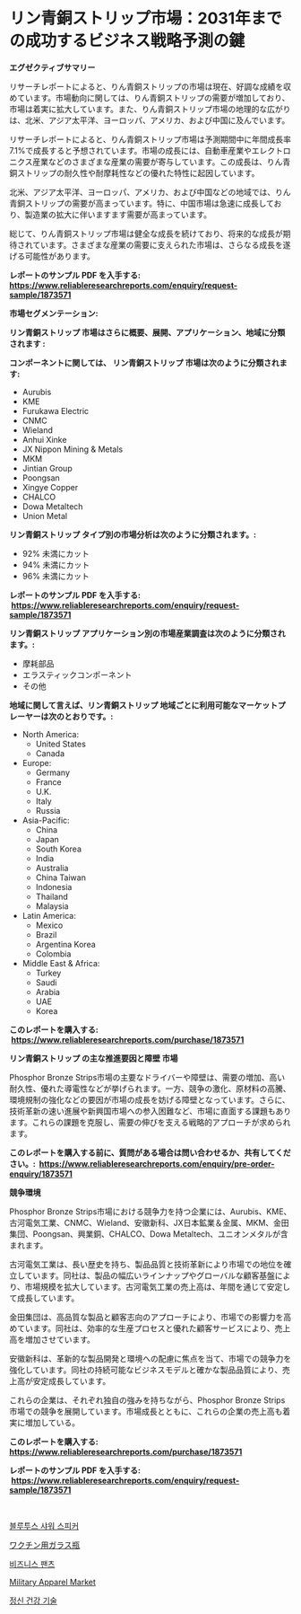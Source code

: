 <p><h1>リン青銅ストリップ市場：2031年までの成功するビジネス戦略予測の鍵</h1></p><p><strong>エグゼクティブサマリー</strong></p>
<p><p>リサーチレポートによると、りん青銅ストリップの市場は現在、好調な成績を収めています。市場動向に関しては、りん青銅ストリップの需要が増加しており、市場は着実に拡大しています。また、りん青銅ストリップ市場の地理的な広がりは、北米、アジア太平洋、ヨーロッパ、アメリカ、および中国に及んでいます。</p><p>リサーチレポートによると、りん青銅ストリップ市場は予測期間中に年間成長率7.1%で成長すると予想されています。市場の成長には、自動車産業やエレクトロニクス産業などのさまざまな産業の需要が寄与しています。この成長は、りん青銅ストリップの耐久性や耐摩耗性などの優れた特性に起因しています。</p><p>北米、アジア太平洋、ヨーロッパ、アメリカ、および中国などの地域では、りん青銅ストリップの需要が高まっています。特に、中国市場は急速に成長しており、製造業の拡大に伴いますます需要が高まっています。</p><p>総じて、りん青銅ストリップ市場は健全な成長を続けており、将来的な成長が期待されています。さまざまな産業の需要に支えられた市場は、さらなる成長を遂げる可能性があります。</p></p>
<p><strong>レポートのサンプル PDF を入手する: <a href="https://www.reliableresearchreports.com/enquiry/request-sample/1873571">https://www.reliableresearchreports.com/enquiry/request-sample/1873571</a></strong></p>
<p><strong>市場セグメンテーション:</strong></p>
<p><strong> リン青銅ストリップ 市場はさらに概要、展開、アプリケーション、地域に分類されます :</strong></p>
<p><strong>コンポーネントに関しては、 リン青銅ストリップ 市場は次のように分類されます: &nbsp;</strong></p>
<p><ul><li>Aurubis</li><li>KME</li><li>Furukawa Electric</li><li>CNMC</li><li>Wieland</li><li>Anhui Xinke</li><li>JX Nippon Mining & Metals</li><li>MKM</li><li>Jintian Group</li><li>Poongsan</li><li>Xingye Copper</li><li>CHALCO</li><li>Dowa Metaltech</li><li>Union Metal</li></ul></p>
<p><strong> リン青銅ストリップ タイプ別の市場分析は次のように分類されます。:</strong></p>
<p><ul><li>92% 未満にカット</li><li>94% 未満にカット</li><li>96% 未満にカット</li></ul></p>
<p><strong>レポートのサンプル PDF を入手する: &nbsp;<a href="https://www.reliableresearchreports.com/enquiry/request-sample/1873571">https://www.reliableresearchreports.com/enquiry/request-sample/1873571</a></strong></p>
<p><strong> リン青銅ストリップ アプリケーション別の市場産業調査は次のように分類されます。:</strong></p>
<p><ul><li>摩耗部品</li><li>エラスティックコンポーネント</li><li>その他</li></ul></p>
<p><strong>地域に関して言えば、リン青銅ストリップ 地域ごとに利用可能なマーケットプレーヤーは次のとおりです。:</strong></p>
<p><ul>
    <li>
        North America:
        <ul>
            <li>United States</li>
            <li>Canada</li>
        </ul>
    </li>
    <li>
        Europe:
        <ul>
            <li>Germany</li>
            <li>France</li>
            <li>U.K.</li>
            <li>Italy</li>
            <li>Russia</li>
        </ul>
    </li>
    <li>
        Asia-Pacific:
        <ul>
            <li>China</li>
            <li>Japan</li>
            <li>South Korea</li>
            <li>India</li>
            <li>Australia</li>
            <li>China Taiwan</li>
            <li>Indonesia</li>
            <li>Thailand</li>
            <li>Malaysia</li>
        </ul>
    </li>
    <li>
        Latin America:
        <ul>
            <li>Mexico</li>
            <li>Brazil</li>
            <li>Argentina Korea</li>
            <li>Colombia</li>
        </ul>
    </li>
    <li>
        Middle East & Africa:
        <ul>
            <li>Turkey</li>
            <li>Saudi</li>
            <li>Arabia</li>
            <li>UAE</li>
            <li>Korea</li>
        </ul>
    </li>
    </ul></p>
<p><strong>このレポートを購入する: &nbsp;<a href="https://www.reliableresearchreports.com/purchase/1873571">https://www.reliableresearchreports.com/purchase/1873571</a></strong></p>
<p><strong>リン青銅ストリップ の主な推進要因と障壁 市場</strong></p>
<p><p>Phosphor Bronze Strips市場の主要なドライバーや障壁は、需要の増加、高い耐久性、優れた導電性などが挙げられます。一方、競争の激化、原材料の高騰、環境規制の強化などの要因が市場の成長を妨げる障壁となっています。さらに、技術革新の速い進展や新興国市場への参入困難など、市場に直面する課題もあります。これらの課題を克服し、需要の伸びを支える戦略的アプローチが求められます。</p></p>
<p><strong>このレポートを購入する前に、質問がある場合は問い合わせるか、共有してください。:&nbsp; <a href="https://www.reliableresearchreports.com/enquiry/pre-order-enquiry/1873571">https://www.reliableresearchreports.com/enquiry/pre-order-enquiry/1873571</a></strong></p>
<p><strong>競争環境</strong></p>
<p><p>Phosphor Bronze Strips市場における競争力を持つ企業には、Aurubis、KME、古河電気工業、CNMC、Wieland、安徽新科、JX日本鉱業＆金属、MKM、金田集団、Poongsan、興業銅、CHALCO、Dowa Metaltech、ユニオンメタルが含まれます。</p><p>古河電気工業は、長い歴史を持ち、製品品質と技術革新により市場での地位を確立しています。同社は、製品の幅広いラインナップやグローバルな顧客基盤により、市場規模を拡大しています。古河電気工業の売上高は、年間を通じて安定して成長しています。</p><p>金田集団は、高品質な製品と顧客志向のアプローチにより、市場での影響力を高めています。同社は、効率的な生産プロセスと優れた顧客サービスにより、売上高を増加させています。</p><p>安徽新科は、革新的な製品開発と環境への配慮に焦点を当て、市場での競争力を強化しています。同社の持続可能なビジネスモデルと確かな製品品質により、売上高が安定成長しています。</p><p>これらの企業は、それぞれ独自の強みを持ちながら、Phosphor Bronze Strips市場での競争を展開しています。市場成長とともに、これらの企業の売上高も着実に増加している。</p></p>
<p><strong>このレポートを購入する: &nbsp; <a href="https://www.reliableresearchreports.com/purchase/1873571">https://www.reliableresearchreports.com/purchase/1873571</a></strong></p>
<p><strong>レポートのサンプル PDF を入手する: &nbsp;<a href="https://www.reliableresearchreports.com/enquiry/request-sample/1873571">https://www.reliableresearchreports.com/enquiry/request-sample/1873571</a></strong><strong></strong></p>
<p>&nbsp;</p>
<p><p><a href="https://github.com/jntpkh496620/Market-Research-Report-List-1/blob/main/51250872364.md">블루투스 샤워 스피커</a></p><p><a href="https://medium.com/@dm15982023/%E3%83%AF%E3%82%AF%E3%83%81%E3%83%B3%E7%94%A8%E3%82%AC%E3%83%A9%E3%82%B9%E3%83%9C%E3%83%88%E3%83%AB%E3%81%AE%E5%B8%82%E5%A0%B4%E8%AA%BF%E6%9F%BB%E3%83%AC%E3%83%9D%E3%83%BC%E3%83%88-%E3%81%9D%E3%81%AE%E6%AD%B4%E5%8F%B2%E3%81%A82024%E5%B9%B4%E3%81%8B%E3%82%892031%E5%B9%B4%E3%81%BE%E3%81%A7%E3%81%AE%E4%BA%88%E6%B8%AC-6de588c9fc13">ワクチン用ガラス瓶</a></p><p><a href="https://github.com/vsoq0zknh59/Market-Research-Report-List-1/blob/main/12489172365.md">비즈니스 팬츠</a></p><p><a href="https://github.com/prosalinda88/Market-Research-Report-List-3/blob/main/military-apparel-market.md">Military Apparel Market</a></p><p><a href="https://medium.com/@trevorkruvalis5678/%EC%A0%95%EC%8B%A0-%EA%B1%B4%EA%B0%95-%EA%B8%B0%EC%88%A0-%EC%8B%9C%EC%9E%A5-%EC%A0%84%EB%A7%9D-%EC%82%B0%EC%97%85-%EA%B0%9C%EC%9A%94-%EB%B0%8F-%EC%98%88%EC%B8%A1-2024%EB%85%84%EB%B6%80%ED%84%B0-2031%EB%85%84%EA%B9%8C%EC%A7%80-2738f2432d4e">정신 건강 기술</a></p></p>